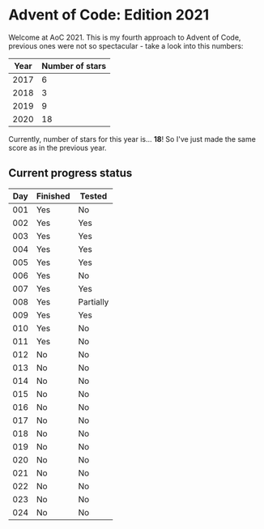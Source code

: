 # Advent of Code: Edition 2021

Welcome at AoC 2021. This is my fourth approach to Advent of Code, 
previous ones were not so spectacular - take a look into this numbers:

|  Year |  Number of stars |
|---|---|
|  2017 |  6 |
|  2018 |  3 |
|  2019 |  9 |
|  2020 |  18|

Currently, number of stars for this year is... __18__! So I've just
made the same score as in the previous year. 


## Current progress status

| Day  | Finished  | Tested  |
|---|---|---|
| 001 | Yes  | No  |
| 002  | Yes  | Yes |
| 003  | Yes  | Yes  |
| 004  | Yes  | Yes  |
| 005  | Yes  | Yes  |
| 006  | Yes  | No  |
| 007  | Yes  | Yes  |
| 008  | Yes  | Partially  |
| 009  | Yes  | Yes  |
| 010  | Yes  | No  |
| 011  | Yes  | No  |
| 012  | No  | No  |
| 013  | No  | No  |
| 014  | No  | No  |
| 015  | No  | No  |
| 016  | No  | No  |
| 017  | No  | No  |
| 018  | No  | No  |
| 019  | No  | No  |
| 020  | No  | No  |
| 021  | No  | No  |
| 022  | No  | No  |
| 023  | No  | No  |
| 024  | No  | No  |

